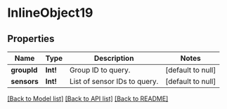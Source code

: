 # InlineObject19

## Properties
Name | Type | Description | Notes
------------ | ------------- | ------------- | -------------
**groupId** | **Int!** | Group ID to query. | [default to null]
**sensors** | **Int!** | List of sensor IDs to query. | [default to null]

[[Back to Model list]](../README.md#documentation-for-models) [[Back to API list]](../README.md#documentation-for-api-endpoints) [[Back to README]](../README.md)


